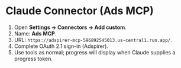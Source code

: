 # Claude Connector (Ads MCP)

1. Open **Settings → Connectors → Add custom**.
2. Name: **Ads MCP**.
3. URL: `https://adspirer-mcp-596892545013.us-central1.run.app/`.
4. Complete OAuth 2.1 sign-in (Adspirer).
5. Use tools as normal; progress will display when Claude supplies a progress token.
